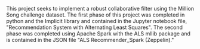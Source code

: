 This project seeks to implement a robust collaborative filter using the Million Song challenge dataset. The first phase of this project was completed in python and the Implicit library and contained in the Jupyter notebook file, "Recommendation System with Alternating Least Squares". The second phase was completed using Apache Spark with the ALS mllib package and is contained in the JSON file "ALS Recommender_Spark (Zeppelin)."
